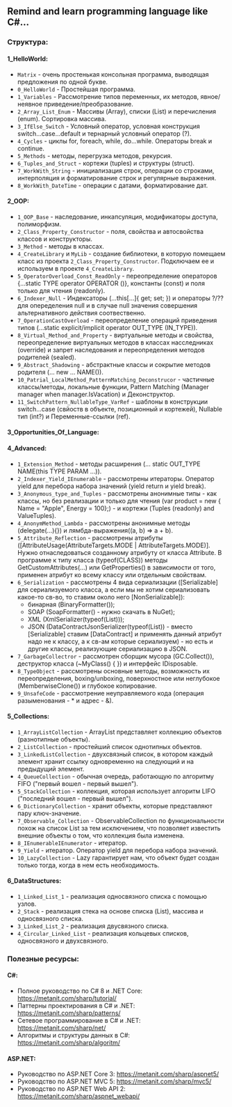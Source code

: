 ## Remind and learn programming language like C#...

### Структура:
#### 1_HelloWorld:
- `Matrix` - очень простенькая консольная программа, выводящая предложения по одной букве.
- `0_HelloWorld` - Простейшая программа.
- `1_Variables` - Рассмотрение типов переменных, их методов, явное/неявное приведение/преобразование.
- `2_Array_List_Enum` - Массивы (Array), списки (List) и перечисления (enum). Сортировка массива. 
- `3_IfElse_Switch` - Условный оператор, условная конструкция switch...case...default и тернарный условный оператор (?).
- `4_Cycles` - циклы for, foreach, while, do...while. Операторы break и continue.
- `5_Methods` - методы, перегрузка методов, рекурсия.
- `6_Tuples_and_Struct` - кортежи (tuples) и структуры (struct).
- `7_WorkWith_String` - инициализация строк, операции со строками, интерполяция и форматирование строк и регулярные выражения.
- `8_WorkWith_DateTime` - операции с датами, форматирование дат.

#### 2_OOP:
- `1_OOP_Base` - наследование, инкапсуляция, модификаторы доступа, полиморфизм.
- `2_Class_Property_Constructor` - поля, свойства и автосвойства классов и конструкторы.
- `3_Method` - методы в классах.
- `4_CreateLibrary` и `MyLib` - создание библиотеки, в которую помещаем класс из проекта `2_Class_Property_Constructor`. Подключаем ее и используем в проекте `4_CreateLibrary`.
- `5_OperatorOverload_Const_ReadOnly` - переопределение операторов {...static TYPE operator OPERATOR ()}, константы (const) и поля только для чтения (readonly).
- `6_Indexer_Null` - Индексаторы (...this[...]{ get; set; }) и операторы ?/?? для опеределения null и в случае null значения совершения альтернативного действия соотвественно.
- `7_OperationCastOverload` - переопределение операций приведения типов (...static explicit/implicit operator OUT_TYPE (IN_TYPE)).
- `8_Virtual_Method_and_Property` - виртуальные методы и свойства, переопределение виртуальных методов в классах насследниках (override) и запрет наследования и переопределения методов родителей (sealed).
- `9_Abstract_Shadowing` - абстрактные классы и сокрытие методов родителя (... new ... NAME()).
- `10_Patrial_LocalMethod_PatternMatching_Deconstrucor` - частичные классы/методы, локальные функции, Pattern Matching (Manager manager when manager.IsVacation) и Деконструктор.
- `11_SwitchPattern_NullableType_VarRef` - шаблоны в конструкции switch...case (свйоств в объекте, позиционный и кортежей), Nullable тип (int?) и Переменные-ссылки (ref).

#### 3_Opportunities_Of_Language:


#### 4_Advanced:
- `1_Extension_Method` - методы расширения (... static OUT_TYPE NAME(this TYPE PARAM ...)).
- `2_Indexer_Yield_IEnumerable` - рассмотрены итераторы. Оператор yield для перебора набора значений (yield return и yield break).
- `3_Anonymous_type_and_Tuples` - рассмотрены анонимные типы - как классы, но без реализации и только для чтения (var product = new { Name = "Apple", Energy = 100};) - и кортежи (Tuples (readonly) and ValueTuples).
- `4_AnonymMethod_Lambda` - рассмотрены анонимные методы (delegate(...){}) и лямбда-выражения((a, b) => a + b).
- `5_Attribute_Reflection` - рассмотрены атрибуты ([AttributeUsage(AttributeTargets.MODE | AttributeTargets.MODE)]. Нужно отнаследоваться созданному атрибуту от класса Attribute. В программе к типу класса (typeof(CLASS)) методы GetCustomAttributes(...) или GetProperties() в зависимости от того, применен атрибут ко всему классу или отдельным свойствам.
- `6_Serialization` - рассмотрены 4 вида сериализации ([Serializable] для сериализуемого класса, а если мы не хотим сериализовать какое-то св-во, то ставим около него [NonSerializable]):
    - бинарная (BinaryFormatter());
    - SOAP (SoapFormatter() - нужно скачать в NuGet);
    - XML (XmlSerializer(typeof(List<CLASS>)));
    - JSON (DataContractJsonSerializer(typeof(List<CLASS>)) - вместо [Serializable] ставим [DataContract] и применять данный атрибут надо не к классу, а к св-ам которые сериализуем) - но есть и другие классы, реализующие сериализацию в JSON.
- `7_GarbageCollectror` - рассмотрен сборщик мусора (GC.Collect()), деструктор класса (~MyClass() { }) и интерфейс IDisposable.
- `8_TypeObject` - рассмотрены основные методы, возможность их переопределения, boxing/unboxing, поверхностное или неглубокое (MemberwiseClone()) и глубокое копирование.
- `9_UnsafeCode` - рассмотрение неуправляемого кода (операция разыменования - * и адрес - &).

#### 5_Collections:
- `1_ArrayListCollection` - ArrayList представляет коллекцию объектов (разнотипные объекты).
- `2_ListCollection` - простейший список однотипных объектов.
- `3_LinkedListCollection` - двухсвязный список, в котором каждый элемент хранит ссылку одновременно на следующий и на предыдущий элемент.
- `4_QueueCollection` - обычная очередь, работающую по алгоритму FIFO ("первый вошел - первый вышел").
- `5_StackCollection` - коллекция, которая использует алгоритм LIFO ("последний вошел - первый вышел").
- `6_DictionaryCollection` - хранит объекты, которые представляют пару ключ-значение.
- `7_Observable_Collection` - ObservableCollection по функциональности похож на список List за тем исключением, что позволяет известить внешние объекты о том, что коллекция была изменена.
- `8_IEnumerableIEnumerator` - итератор.
- `9_Yield` - итератор. Оператор yield для перебора набора значений.
- `10_LazyCollection` - Lazy<T> гарантирует нам, что объект будет создан только тогда, когда в нем есть необходимость.

#### 6_DataStructures:
- `1_Linked_List_1` - реализация односвязного списка с помощью узлов.
- `2_Stack` - реализация стека на основе списка (List), массива и односвязного списка. 
- `3_Linked_List_2` - реализация двусвязного списка.
- `4_Circular_Linked_List` - реализация кольцевых списков, односвязного и двухсвязного.

### Полезные ресурсы:

#### C#:

- Полное руководство по C# 8 и .NET Core:   https://metanit.com/sharp/tutorial/
- Паттерны проектирования в C# и .NET:      https://metanit.com/sharp/patterns/
- Сетевое программирование в С# и .NET:     https://metanit.com/sharp/net/
- Алгоритмы и структуры данных в C#:        https://metanit.com/sharp/algoritm/

#### ASP.NET:

- Руководство по ASP.NET Core 3:             https://metanit.com/sharp/aspnet5/
- Руководство по ASP.NET MVC 5:              https://metanit.com/sharp/mvc5/
- Руководство по ASP.NET Web API 2:          https://metanit.com/sharp/aspnet_webapi/